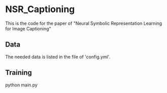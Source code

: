 # NSR_Captioning

This is the code for the paper of "Neural Symbolic Representation Learning for Image Captioning"


## Data
The needed data is listed in the file of 'config.yml'.

## Training
python main.py















